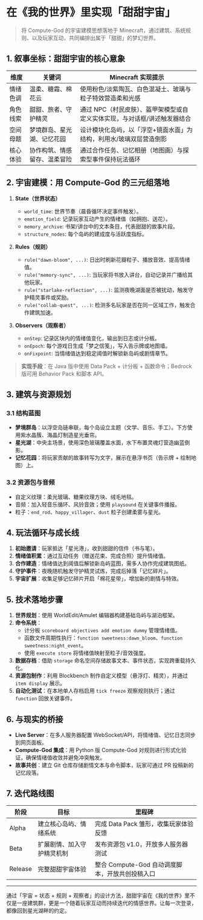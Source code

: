 # 在《我的世界》里实现「甜甜宇宙」

> 将 Compute-God 的宇宙建模思想落地于 Minecraft，通过建筑、系统规则、以及玩家互动，共同编排出属于「甜甜」的梦幻世界。

## 1. 叙事坐标：甜甜宇宙的核心意象

| 维度 | 关键词 | Minecraft 实现提示 |
| --- | --- | --- |
| 情绪色调 | 温柔、糖霜、棉花云 | 使用粉色/淡紫陶瓦、白色混凝土、玻璃与粒子特效营造柔和光感 |
| 角色线索 | 甜甜、旅者、守护精灵 | 通过 NPC（村民皮肤）、盔甲架模型或自定义实体实现，与对话框/讲述触发器结合 |
| 空间母题 | 梦境群岛、星光湖、记忆花园 | 设计模块化岛屿，以「浮空+镜面水面」为结构，利用水/玻璃双层营造倒影 |
| 核心体验 | 协作构筑、情感留存、温柔冒险 | 通过合作任务、记忆相册（地图画）与探索型事件保持玩法循环 |

## 2. 宇宙建模：用 Compute-God 的三元组落地

1. **State（世界状态）**
   - `world_time`: 世界节奏（晨昏循环决定事件触发）。
   - `emotion_field`: 记录玩家互动产生的情绪值（如拥抱、送花）。
   - `memory_archive`: 书架/讲台中的文本条目，代表甜甜的故事片段。
   - `structure_nodes`: 每个岛屿的建成度与活跃度指标。

2. **Rules（规则）**
   - `rule("dawn-bloom", ...)`: 日出时刷新花瓣粒子、播放音效、提高情绪值。
   - `rule("memory-sync", ...)`: 当玩家将书放入讲台，自动记录并广播给其他玩家。
   - `rule("starlake-reflection", ...)`: 监测夜晚湖面是否被扰动，触发守护精灵事件或奖励。
   - `rule("collab-quest", ...)`: 检测多名玩家是否在同一区域工作，触发合作建筑加速。

3. **Observers（观察者）**
   - `onStep`: 记录区块内的情绪值变化，输出到日志或计分板。
   - `onEpoch`: 每个游戏日生成「梦之信笺」，写入告示牌或地图墙。
   - `onFixpoint`: 当情绪值达到稳定阈值时解锁新岛屿或剧情章节。

> **实现手段**：在 Java 版中使用 Data Pack + 计分板 + 函数命令；Bedrock 版可用 Behavior Pack 和脚本 API。

## 3. 建筑与资源规划

### 3.1 结构蓝图

- **梦境群岛**：以浮空岛链串联，每个岛设立主题（文学、音乐、手工）。下方使用紫水晶簇、海晶灯制造星光垂帘。
- **星光湖**：中央主场景，使用深色玻璃覆盖水面，水下布置灵魂灯营造幽蓝倒影。
- **记忆花园**：将玩家贡献的故事转写为文字，展示在悬浮书页（告示牌 + 绘制地图）上。

### 3.2 资源包与音频

- 自定义纹理：柔光玻璃、糖果纹理方块、绒毛地毯。
- 音频：加入轻音乐循环、风铃音效；使用 `playsound` 在关键事件播报。
- 粒子：`end_rod`、`happy_villager`、`dust` 粒子创建柔雾与星光。

## 4. 玩法循环与成长线

1. **初始邀请**：玩家抵达「星光港」，收到甜甜的信件（书与笔）。
2. **情绪值积累**：通过互动任务（赠送花束、完成合照）提升情绪值。
3. **合作建造**：情绪值达到阈值后解锁新岛屿蓝图，需多人协作完成建筑图纸。
4. **守护事件**：夜晚随机触发守护精灵试炼，完成后掉落「记忆碎片」。
5. **宇宙扩展**：收集足够记忆碎片开启「棉花星带」，增加新的剧情与特效。

## 5. 技术落地步骤

1. **世界规划**：使用 WorldEdit/Amulet 编辑器构建基础岛屿与湖泊框架。
2. **命令系统**：
   - 计分板 `scoreboard objectives add emotion dummy` 管理情绪值。
   - 函数文件周期性执行：`function sweetness:dawn_bloom`、`function sweetness:night_event`。
   - 使用 `execute store` 将情绪值映射至粒子/音效强度。
3. **数据存档**：借助 `storage` 命名空间存储故事文本、事件状态，实现跨重载持久化。
4. **资源包制作**：利用 Blockbench 制作自定义模型（悬浮灯、精灵），并通过 `item display` 展示。
5. **自动化测试**：在本地单人存档启用 `tick freeze` 观察规则执行；通过 `function` 回放关键事件。

## 6. 与现实的桥接

- **Live Server**：在多人服务器配置 WebSocket/API，将情绪值、记忆日志同步到网页面板。
- **Compute-God 集成**：用 Python 版 Compute-God 对规则进行形式化验证，确保情绪值收敛并避免冲突触发。
- **故事共创**：建立 Git 仓库存储剧情文本与命令脚本，玩家可通过 PR 投稿新的记忆段落。

## 7. 迭代路线图

| 阶段 | 目标 | 里程碑 |
| --- | --- | --- |
| Alpha | 建立核心岛屿、情绪系统 | 完成 Data Pack 雏形，收集玩家体验反馈 |
| Beta | 扩展剧情、加入守护精灵机制 | 发布资源包 v1.0，开放多人服务器测试 |
| Release | 完整甜甜宇宙体验 | 整合 Compute-God 自动调度脚本，开放共创投稿入口 |

---

通过「宇宙 = 状态 + 规则 + 观察者」的设计方法，甜甜宇宙在《我的世界》里不仅是一座建筑群，更是一个随着玩家互动而持续迭代的情感世界。让每一次登录，都像回到星光湖畔的约定。 
